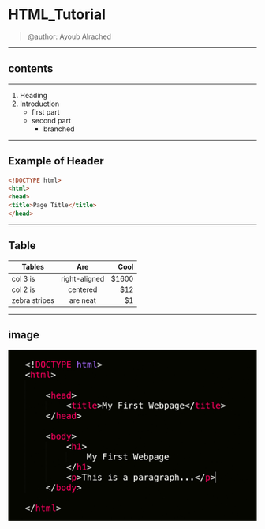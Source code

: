 # HTML_Tutorial
> @author: Ayoub Alrached

---

## contents

---

1. Heading
2. Introduction
    - first part
    - second part
        - branched 

---

## Example of Header 

```html
<!DOCTYPE html>
<html>
<head>
<title>Page Title</title>
</head>
```

---

## Table

| Tables        | Are           | Cool  |
| ------------- |:-------------:| -----:|
| col 3 is      | right-aligned | $1600 |
| col 2 is      | centered      |   $12 |
| zebra stripes | are neat      |    $1 |

---

## image

![html example][1]

[1]: img/ex.jpg "html code example"

